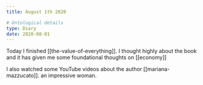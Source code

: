 ```yaml
---
title: August 1th 2020

# Ontological details
type: Diary
date: 2020-08-01
---
```


Today I finished [[the-value-of-everything]]. I thought highly about the book
and it has given me some foundational thoughts on [[economy]]

I also watched some YouTube videos about the author [[mariana-mazzucato]].
an impressive woman.
